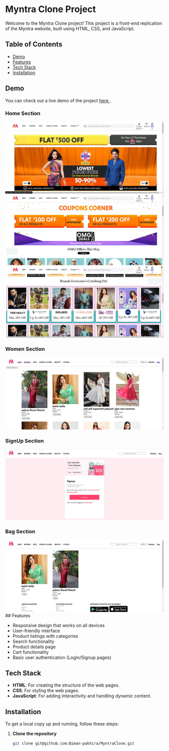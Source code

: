 # Myntra Clone Project

Welcome to the Myntra Clone project! This project is a front-end replication of the Myntra website, built using HTML, CSS, and JavaScript.

## Table of Contents

- [Demo](#demo)
- [Features](#features)
- [Tech Stack](#tech-stack)
- [Installation](#installation)


## Demo

You can check out a live demo of the project <a href ="https://biman-pakhira.github.io/MyntraClone/"> here </a>.

### Home Section 
<img src = "images/HomePage.jpg">
<img src = "images/HomePage2.jpg">
<img src = "images/HomePage3.jpg">

### Women Section
<img src = "images/Women.jpg">

### SignUp Section
<img src = "images/SignUp.jpg">

### Bag Section
<img src = "images/Bag.jpg">
## Features

- Responsive design that works on all devices
- User-friendly interface
- Product listings with categories
- Search functionality
- Product details page
- Cart functionality
- Basic user authentication (Login/Signup pages)

## Tech Stack

- **HTML**: For creating the structure of the web pages.
- **CSS**: For styling the web pages.
- **JavaScript**: For adding interactivity and handling dynamic content.

## Installation

To get a local copy up and running, follow these steps:

1. **Clone the repository**

   ```bash
   git clone git@github.com:Biman-pakhira/MyntraClone.git
